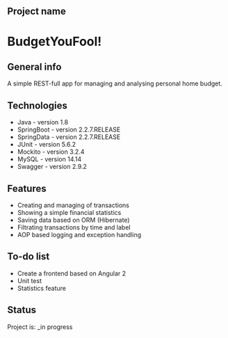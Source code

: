 ## Project name

# BudgetYouFool!

## General info

A simple REST-full app for managing and analysing personal home budget.

## Technologies

* Java - version 1.8
* SpringBoot - version 2.2.7.RELEASE
* SpringData - version 2.2.7.RELEASE
* JUnit - version 5.6.2
* Mockito - version 3.2.4
* MySQL - version 14.14 
* Swagger - version 2.9.2

## Features

* Creating and managing of transactions
* Showing a simple financial statistics
* Saving data based on ORM (Hibernate)
* Filtrating transactions by time and label
* AOP based logging and exception handling

## To-do list

* Create a frontend based on Angular 2
* Unit test
* Statistics feature

## Status

Project is: _in progress
